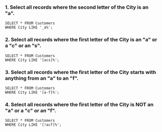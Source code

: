 ### 1. Select all records where the second letter of the City is an "a".
```
SELECT * FROM Customers
WHERE City LIKE '_a%';
```
### 2. Select all records where the first letter of the City is an "a" or a "c" or an "s".
```
SELECT * FROM Customers
WHERE City LIKE '[acs]%';
```
### 3. Select all records where the first letter of the City starts with anything from an "a" to an "f".
```
SELECT * FROM Customers
WHERE City LIKE '[a-f]%';
```
### 4. Select all records where the first letter of the City is NOT an "a" or a "c" or an "f".
```
SELECT * FROM Customers
WHERE City LIKE '[!acf]%';
```
